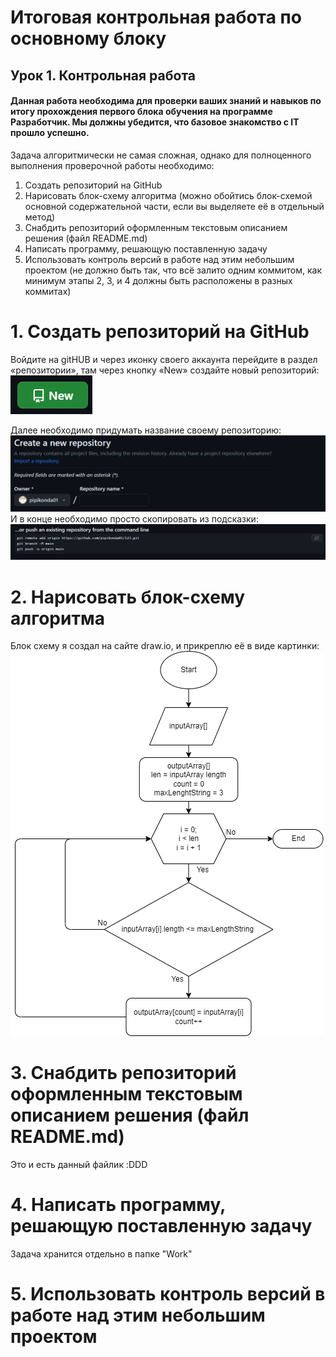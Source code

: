 # Итоговая контрольная работа по основному блоку
## Урок 1. Контрольная работа
#### Данная работа необходима для проверки ваших знаний и навыков по итогу прохождения первого блока обучения на программе Разработчик. Мы должны убедится, что базовое знакомство с IT прошло успешно.

Задача алгоритмически не самая сложная, однако для полноценного выполнения проверочной работы необходимо:

1. Создать репозиторий на GitHub
2. Нарисовать блок-схему алгоритма (можно обойтись блок-схемой основной содержательной части, если вы выделяете её в отдельный метод)
3. Снабдить репозиторий оформленным текстовым описанием решения (файл README.md)
4. Написать программу, решающую поставленную задачу
5. Использовать контроль версий в работе над этим небольшим проектом (не должно быть так, что всё залито одним коммитом, как минимум этапы 2, 3, и 4 должны быть расположены в разных коммитах)
# 1. Создать репозиторий на GitHub
Войдите на gitHUB и через иконку своего аккаунта перейдите в раздел «репозитории», там через кнопку «New» создайте новый репозиторий:
![PHOTO](New.png)

Далее необходимо придумать название своему репозиторию:     
![PHOTO](Repositoryi.png)
И в конце необходимо просто скопировать из подсказки:
![PHOTO](Help.png)
# 2. Нарисовать блок-схему алгоритма
Блок схему я создал на сайте draw.io, и прикреплю её в виде картинки:
![PHOTO 3](drawio.png) 
# 3. Снабдить репозиторий оформленным текстовым описанием решения (файл README.md)
Это и есть данный файлик :DDD
# 4. Написать программу, решающую поставленную задачу
Задача хранится отдельно в папке "Work"
# 5. Использовать контроль версий в работе над этим небольшим проектом